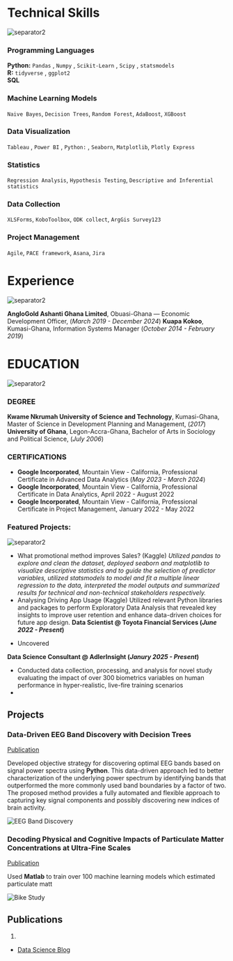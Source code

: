 # Technical Skills
![separator2](https://i.imgur.com/4gX5WFr.png)
### Programming Languages 
**Python:** `Pandas` , `Numpy` , `Scikit-Learn` , `Scipy` , `statsmodels`<br>
**R:** `tidyverse` , `ggplot2`  
**SQL**
### Machine Learning Models
`Naive Bayes`, `Decision Trees`, `Random Forest`, `AdaBoost`, `XGBoost`
### Data Visualization
`Tableau` , `Power BI` , `Python:` , `Seaborn`, `Matplotlib`, `Plotly Express`
### Statistics 
`Regression Analysis`, `Hypothesis Testing`, `Descriptive and Inferential statistics`
### Data Collection
`XLSForms`, `KoboToolbox`, `ODK collect`, `ArgGis Survey123`
### Project Management
`Agile`, `PACE framework`, `Asana`, `Jira`

# Experience
![separator2](https://i.imgur.com/4gX5WFr.png)

**AngloGold Ashanti Ghana Limited**, Obuasi-Ghana — Economic Development Officer, (_March 2019 - December 2024_)
**Kuapa Kokoo**, Kumasi-Ghana, Information Systems Manager (_October 2014 - February 2019_)

# EDUCATION
![separator2](https://i.imgur.com/4gX5WFr.png)
### DEGREE
**Kwame Nkrumah University of Science and Technology**, Kumasi-Ghana, Master of Science in Development Planning and Management, (_2017_)
**University of Ghana**, Legon-Accra-Ghana, Bachelor of Arts in Sociology and Political Science, (_July 2006_)

### CERTIFICATIONS
- **Google Incorporated**, Mountain View - California, Professional Certificate in Advanced Data Analytics (_May 2023 - March 2024_)
- **Google Incorporated**, Mountain View - California, Professional Certificate in Data Analytics, April 2022 - August 2022
- **Google Incorporated**, Mountain View - California, Professional Certificate in Project Management, January 2022 - May 2022

### Featured Projects:
![separator2](https://i.imgur.com/4gX5WFr.png)
* What promotional method improves Sales? (Kaggle)
_Utilized pandas to explore and clean the dataset, deployed seaborn and matplotlib to visualize descriptive statistics and to guide the selection of predictor variables, utilized statsmodels to model and fit a multiple linear regression to the data, interpreted the model outputs and summarized results for technical and non-technical stakeholders respectively._
* Analysing Driving App Usage (Kaggle)
 Utilized relevant Python libraries and packages to perform Exploratory Data Analysis that revealed key insights to improve user retention and enhance data-driven choices for future app design.
**Data Scientist @ Toyota Financial Services (_June 2022 - Present_)**
- Uncovered 

**Data Science Consultant @ AdlerInsight (_Janury 2025 - Present_)**
- Conducted data collection, processing, and analysis for novel study evaluating the impact of over 300 biometrics variables on human performance in hyper-realistic, live-fire training scenarios
- 

## Projects
### Data-Driven EEG Band Discovery with Decision Trees
[Publication](https://www.mdpi.com/1424-8220/22/8/3048)


Developed objective strategy for discovering optimal EEG bands based on signal power spectra using **Python**. This data-driven approach led to better characterization of the underlying power spectrum by identifying bands that outperformed the more commonly used band boundaries by a factor of two. The proposed method provides a fully automated and flexible approach to capturing key signal components and possibly discovering new indices of brain activity. 

![EEG Band Discovery](/assets/img/discovery.jpeg)

### Decoding Physical and Cognitive Impacts of Particulate Matter Concentrations at Ultra-Fine Scales
[Publication](https://www.mdpi.com/1424-8220/22/11/4240)

Used **Matlab** to train over 100 machine learning models which estimated particulate matt

![Bike Study](/assets/img/biudy.jpeg)




## Publications
1.

- [Data Science Blog](https://m)

```
